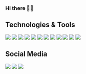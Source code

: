 
### Hi there 👋🏻

## Technologies & Tools
[![](https://img.shields.io/badge/_-AWS-232F3E?logo=AmazonAWS&logoColor=white)](https://aws.amazon.com)
[![](https://img.shields.io/badge/_-macOS-000000?logo=apple&logoColor=white)](https://apple.com)
[![](https://img.shields.io/badge/_-Linux-FCC624?logo=linux&logoColor=white)](https://kernel.org)
[![](https://img.shields.io/badge/_-RedHat-EE0000?logo=RedHat&logoColor=white)](https://www.redhat.com)
[![](https://img.shields.io/badge/_-Ubuntu-E95420?logo=Ubuntu&logoColor=white)](https://ubuntu.com)
[![](https://img.shields.io/badge/_-Bash-4EAA25?logo=GNUBash&logoColor=white)](https://www.gnu.org/software/bash)
[![](https://img.shields.io/badge/_-Vim-019733?logo=Vim&logoColor=white)](https://www.vim.org)
[![](https://img.shields.io/badge/_-Terraform-7B42BC?logo=Terraform&logoColor=white)](https://www.terraform.io)
[![](https://img.shields.io/badge/_-Docker-2496ED?logo=docker&logoColor=white)](https://www.docker.com)
[![](https://img.shields.io/badge/_-Kubernetes-326CE5?logo=Kubernetes&logoColor=white)](https://kubernetes.io)
[![](https://img.shields.io/badge/_-GIT-F05032?logo=Git&logoColor=white)](https://git-scm.com)
[![](https://img.shields.io/badge/_-GitHub-181717?logo=GitHub&logoColor=white)](https://github.com)

## Social Media
[![](https://img.shields.io/badge/_-Twitter-1DA1F2?logo=Twitter&logoColor=white)](https://twitter.com/MartinCaarels)
[![](https://img.shields.io/badge/_-LinkedIN-0A66C2?logo=LinkedIN&logoColor=white)](https://www.linkedin.com/in/caarels)
[![](https://img.shields.io/badge/_-YouTube-FF0000?logo=YouTube&logoColor=white)](https://www.youtube.com/channel/UC-d0ndla0p86pETh3H0F8iQ)
